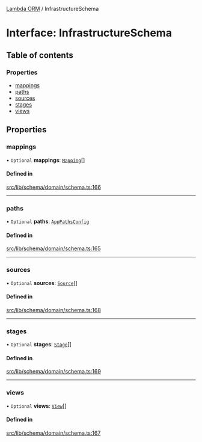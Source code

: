 [Lambda ORM](../README.md) / InfrastructureSchema

# Interface: InfrastructureSchema

## Table of contents

### Properties

- [mappings](InfrastructureSchema.md#mappings)
- [paths](InfrastructureSchema.md#paths)
- [sources](InfrastructureSchema.md#sources)
- [stages](InfrastructureSchema.md#stages)
- [views](InfrastructureSchema.md#views)

## Properties

### mappings

• `Optional` **mappings**: [`Mapping`](Mapping.md)[]

#### Defined in

[src/lib/schema/domain/schema.ts:166](https://github.com/lambda-orm/lambdaorm-base/blob/9d93c9d/src/lib/schema/domain/schema.ts#L166)

___

### paths

• `Optional` **paths**: [`AppPathsConfig`](AppPathsConfig.md)

#### Defined in

[src/lib/schema/domain/schema.ts:165](https://github.com/lambda-orm/lambdaorm-base/blob/9d93c9d/src/lib/schema/domain/schema.ts#L165)

___

### sources

• `Optional` **sources**: [`Source`](Source.md)[]

#### Defined in

[src/lib/schema/domain/schema.ts:168](https://github.com/lambda-orm/lambdaorm-base/blob/9d93c9d/src/lib/schema/domain/schema.ts#L168)

___

### stages

• `Optional` **stages**: [`Stage`](Stage.md)[]

#### Defined in

[src/lib/schema/domain/schema.ts:169](https://github.com/lambda-orm/lambdaorm-base/blob/9d93c9d/src/lib/schema/domain/schema.ts#L169)

___

### views

• `Optional` **views**: [`View`](View.md)[]

#### Defined in

[src/lib/schema/domain/schema.ts:167](https://github.com/lambda-orm/lambdaorm-base/blob/9d93c9d/src/lib/schema/domain/schema.ts#L167)
